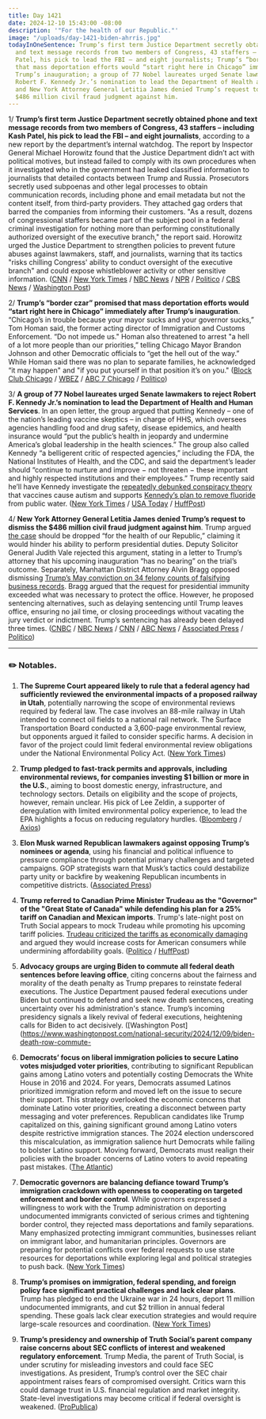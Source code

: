```yaml
---
title: Day 1421
date: 2024-12-10 15:43:00 -08:00
description: '"For the health of our Republic."'
image: "/uploads/day-1421-biden-ahrris.jpg"
todayInOneSentence: Trump’s first term Justice Department secretly obtained phone
  and text message records from two members of Congress, 43 staffers – including Kash
  Patel, his pick to lead the FBI – and eight journalists; Trump’s “border czar” promised
  that mass deportation efforts would “start right here in Chicago” immediately after
  Trump’s inauguration; a group of 77 Nobel laureates urged Senate lawmakers to reject
  Robert F. Kennedy Jr.’s nomination to lead the Department of Health and Human Services;
  and New York Attorney General Letitia James denied Trump’s request to dismiss the
  $486 million civil fraud judgment against him.
---
```


1/ **Trump’s first term Justice Department secretly obtained phone and text message records from two members of Congress, 43 staffers – including Kash Patel, his pick to lead the FBI – and eight journalists**, according to a new report by the department’s internal watchdog. The report by Inspector General Michael Horowitz found that the Justice Department didn’t act with political motives, but instead failed to comply with its own procedures when it investigated who in the government had leaked classified information to journalists that detailed contacts between Trump and Russia. Prosecutors secretly used subpoenas and other legal processes to obtain communication records, including phone and email metadata but not the content itself, from third-party providers. They attached gag orders that barred the companies from informing their customers. "As a result, dozens of congressional staffers became part of the subject pool in a federal criminal investigation for nothing more than performing constitutionally authorized oversight of the executive branch," the report said. Horowitz urged the Justice Department to strengthen policies to prevent future abuses against lawmakers, staff, and journalists, warning that its tactics "risks chilling Congress' ability to conduct oversight of the executive branch" and could expose whistleblower activity or other sensitive information. ([CNN](https://www.cnn.com/2024/12/10/politics/justice-department-spying-congress-patel-trump-ig-report) / [New York Times](https://www.nytimes.com/2024/12/10/us/politics/trump-leaks-investigation-congress-justice-department.html) / [NBC News](https://www.nbcnews.com/politics/justice-department/trumps-doj-secretly-obtained-phone-text-message-logs-43-congressional-rcna183610) / [NPR](https://www.npr.org/2024/12/10/g-s1-37644/justice-department-subpoenae-trump) / [Politico](https://www.politico.com/news/2024/12/10/doj-inspector-general-leak-investigation-report-00193464) / [CBS News](https://www.cbsnews.com/news/justice-department-congress-leak-investigations-inspector-general/) / [Washington Post](https://www.washingtonpost.com/national-security/2024/12/10/justice-department-communications-seizures-inspector-general/))

2/ **Trump’s “border czar” promised that mass deportation efforts would “start right here in Chicago” immediately after Trump’s inauguration**. “Chicago’s in trouble because your mayor sucks and your governor sucks,” Tom Homan said, the former acting director of Immigration and Customs Enforcement. “Do not impede us." Homan also threatened to arrest "a hell of a lot more people than our priorities,” telling Chicago Mayor Brandon Johnson and other Democratic officials to “get the hell out of the way.” While Homan said there was no plan to separate families, he acknowledged “it may happen" and "if you put yourself in that position it’s on you." ([Block Club Chicago](https://blockclubchicago.org/2024/12/10/mass-deportations-will-start-right-here-in-chicago-trumps-border-czar-says/) / [WBEZ](https://www.wbez.org/immigration/2024/12/10/border-czar-tom-homan-donald-trump-chicago-pritzker-brandon-johnson-immigration) / [ABC 7 Chicago](https://abc7chicago.com/post/donald-trump-immigration-incoming-border-czar-tom-homan-promises-mass-deportation-says-hell-start-chicago-migrants/15633535/) / [Politico](https://www.politico.com/live-updates/2024/12/09/congress/border-czars-tough-talk-00193416))

3/ **A group of 77 Nobel laureates urged Senate lawmakers to reject Robert F. Kennedy Jr.’s nomination to lead the Department of Health and Human Services**. In an open letter, the group argued that putting Kennedy – one of the nation’s leading vaccine skeptics –  in charge of HHS, which oversees agencies handling food and drug safety, disease epidemics, and health insurance would “put the public’s health in jeopardy and undermine America’s global leadership in the health sciences.” The group also called Kennedy “a belligerent critic of respected agencies,” including the FDA, the National Institutes of Health, and the CDC, and said the department’s leader should “continue to nurture and improve − not threaten − these important and highly respected institutions and their employees.” Trump recently said he’ll have Kennedy investigate the [repeatedly debunked conspiracy theory](https://whatthefuckjusthappenedtoday.com/2024/12/09/day-1420/#4-trump-plans-to-have-robert-f-kenne) that vaccines cause autism and supports [Kennedy’s plan to remove fluoride](https://whatthefuckjusthappenedtoday.com/2024/11/04/day-1385/#4-trump-didn%E2%80%99t-rule-out-banning-vacc) from public water. ([New York Times](https://www.nytimes.com/2024/12/09/health/kennedy-hhs-nobel-laureates.html) / [USA Today](https://www.usatoday.com/story/news/politics/elections/2024/12/10/nobel-prize-winners-rfk-nomination-vaccines/76885214007/) / [HuffPost](https://www.huffpost.com/entry/nobel-laureates-letter-senate_n_6757d39ee4b0012be3fdf074))

4/ **New York Attorney General Letitia James denied Trump’s request to dismiss the $486 million civil fraud judgment against him**. Trump argued [the case](https://whatthefuckjusthappenedtoday.com/2024/02/20/day-1127/#5-a-manhattan-judge-ordered-trump-to) should be dropped “for the health of our Republic,” claiming it would hinder his ability to perform presidential duties. Deputy Solicitor General Judith Vale rejected this argument, stating in a letter to Trump’s attorney that his upcoming inauguration “has no bearing” on the trial’s outcome. Separately, Manhattan District Attorney Alvin Bragg opposed dismissing [Trump’s May conviction on 34 felony counts of falsifying business records](https://whatthefuckjusthappenedtoday.com/2024/05/30/day-1227/#1-trump-a-former-u-s-president-and-t). Bragg argued that the request for presidential immunity exceeded what was necessary to protect the office. However, he proposed sentencing alternatives, such as delaying sentencing until Trump leaves office, ensuring no jail time, or closing proceedings without vacating the jury verdict or indictment. Trump’s sentencing has already been delayed three times. ([CNBC](https://www.cnbc.com/2024/12/10/trump-ny-ag-business-fraud-case.html) / [NBC News](https://www.nbcnews.com/politics/donald-trump/ny-attorney-general-refuses-drop-486-million-judgment-trump-rcna183603) / [CNN](https://www.cnn.com/2024/12/10/politics/trump-hush-money-business-fraud-new-york/index.html) / [ABC News](https://abcnews.go.com/US/trumps-hush-money-conviction-stand-manhattan-da-argues/story?id=116614131) / [Associated Press](https://apnews.com/article/donald-trump-manhattan-da-hush-money-stormy-daniels-f4405fbd1b0c769a7f98c40aa892d94c) / [Politico](https://www.politico.com/news/2024/12/10/bragg-trump-hush-money-verdict-election-000314))

---

### ✏️ Notables. 

1. **The Supreme Court appeared likely to rule that a federal agency had sufficiently reviewed the environmental impacts of a proposed railway in Utah**, potentially narrowing the scope of environmental reviews required by federal law. The case involves an 88-mile railway in Utah intended to connect oil fields to a national rail network. The Surface Transportation Board conducted a 3,600-page environmental review, but opponents argued it failed to consider specific harms. A decision in favor of the project could limit federal environmental review obligations under the National Environmental Policy Act. ([New York Times](https://www.nytimes.com/2024/12/10/us/politics/supreme-court-environmental-reviews.html))

2. **Trump pledged to fast-track permits and approvals, including environmental reviews, for companies investing $1 billion or more in the U.S.**, aiming to boost domestic energy, infrastructure, and technology sectors. Details on eligibility and the scope of projects, however, remain unclear. His pick of Lee Zeldin, a supporter of deregulation with limited environmental policy experience, to lead the EPA highlights a focus on reducing regulatory hurdles. ([Bloomberg](https://www.bloomberg.com/news/articles/2024-12-10/trump-expedited-permits-for-anyone-investing-1b-or-more-in-us) / [Axios](https://www.axios.com/2024/12/10/trump-expedited-permits-1-billion-environment))

3. **Elon Musk warned Republican lawmakers against opposing Trump’s nominees or agenda**, using his financial and political influence to pressure compliance through potential primary challenges and targeted campaigns. GOP strategists warn that Musk’s tactics could destabilize party unity or backfire by weakening Republican incumbents in competitive districts. ([Associated Press](https://apnews.com/article/elon-musk-politics-trump-7e26c829af224a1f9d67c27cea085e68))

4. **Trump referred to Canadian Prime Minister Trudeau as the "Governor" of the "Great State of Canada" while defending his plan for a 25% tariff on Canadian and Mexican imports**. Trump's late-night post on Truth Social appears to mock Trudeau while promoting his upcoming tariff policies. [Trudeau criticized the tariffs as economically damaging](https://whatthefuckjusthappenedtoday.com/2024/12/03/day-1414/#4-trump-%E2%80%9Cjoked%E2%80%9D-to-prime-minister-ju) and argued they would increase costs for American consumers while undermining affordability goals. ([Politico](https://www.politico.com/live-updates/2024/12/10/congress/trump-calls-trudeau-governor-of-the-great-state-of-canada-in-overnight-posts-00193442) / [HuffPost](https://www.huffpost.com/entry/donald-trump-mocks-trudeau-after-tariffs-comments_n_6758133ee4b05d8c06f5d631))

5. **Advocacy groups are urging Biden to commute all federal death sentences before leaving office**, citing concerns about the fairness and morality of the death penalty as Trump prepares to reinstate federal executions. The Justice Department paused federal executions under Biden but continued to defend and seek new death sentences, creating uncertainty over his administration's stance. Trump’s incoming presidency signals a likely revival of federal executions, heightening calls for Biden to act decisively. ([Washington Post](https://www.washingtonpost.com/national-security/2024/12/09/biden-death-row-commute-

6. **Democrats’ focus on liberal immigration policies to secure Latino votes misjudged voter priorities**, contributing to significant Republican gains among Latino voters and potentially costing Democrats the White House in 2016 and 2024. For years, Democrats assumed Latinos prioritized immigration reform and moved left on the issue to secure their support. This strategy overlooked the economic concerns that dominate Latino voter priorities, creating a disconnect between party messaging and voter preferences. Republican candidates like Trump capitalized on this, gaining significant ground among Latino voters despite restrictive immigration stances. The 2024 election underscored this miscalculation, as immigration salience hurt Democrats while failing to bolster Latino support. Moving forward, Democrats must realign their policies with the broader concerns of Latino voters to avoid repeating past mistakes. ([The Atlantic](https://www.theatlantic.com/ideas/archive/2024/12/democrats-latino-vote-immigration/680945/))

7. **Democratic governors are balancing defiance toward Trump’s immigration crackdown with openness to cooperating on targeted enforcement and border control**. While governors expressed a willingness to work with the Trump administration on deporting undocumented immigrants convicted of serious crimes and tightening border control, they rejected mass deportations and family separations. Many emphasized protecting immigrant communities, businesses reliant on immigrant labor, and humanitarian principles. Governors are preparing for potential conflicts over federal requests to use state resources for deportations while exploring legal and political strategies to push back. ([New York Times](https://www.nytimes.com/2024/12/10/us/politics/democrats-trump-immigration-crackdown.html))

8. **Trump’s promises on immigration, federal spending, and foreign policy face significant practical challenges and lack clear plans**. Trump has pledged to end the Ukraine war in 24 hours, deport 11 million undocumented immigrants, and cut $2 trillion in annual federal spending. These goals lack clear execution strategies and would require large-scale resources and coordination. ([New York Times](https://www.nytimes.com/2024/12/10/us/politics/trump-promises.html)[](https://www.nytimes.com/2024/12/10/us/politics/trump-promises.html))

9. **Trump’s presidency and ownership of Truth Social’s parent company raise concerns about SEC conflicts of interest and weakened regulatory enforcement**. Trump Media, the parent of Truth Social, is under scrutiny for misleading investors and could face SEC investigations. As president, Trump’s control over the SEC chair appointment raises fears of compromised oversight. Critics warn this could damage trust in U.S. financial regulation and market integrity. State-level investigations may become critical if federal oversight is weakened. ([ProPublica](https://www.propublica.org/article/donald-trump-media-truth-social-sec-securities-exchange-commission))

